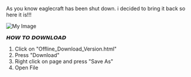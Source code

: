 As you know eaglecraft has been shut down. i decided to bring it back so here it is!!!


![My Image](my-image.jpg)


𝙃𝙊𝙒 𝙏𝙊 𝘿𝙊𝙒𝙉𝙇𝙊𝘼𝘿

1. Click on "Offline_Download_Version.html"
2. Press "Download"
3. Right click on page and press "Save As"
4. Open File
